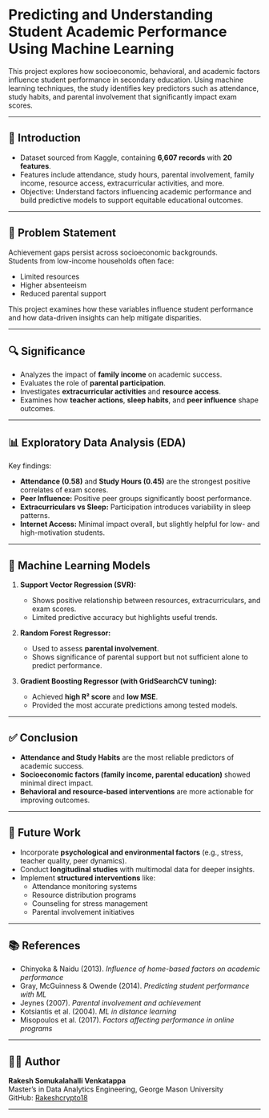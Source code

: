# Predicting and Understanding Student Academic Performance Using Machine Learning

This project explores how socioeconomic, behavioral, and academic factors influence student performance in secondary education. Using machine learning techniques, the study identifies key predictors such as attendance, study habits, and parental involvement that significantly impact exam scores.

---

## 📌 Introduction
- Dataset sourced from Kaggle, containing **6,607 records** with **20 features**.  
- Features include attendance, study hours, parental involvement, family income, resource access, extracurricular activities, and more.  
- Objective: Understand factors influencing academic performance and build predictive models to support equitable educational outcomes.

---

## 🎯 Problem Statement
Achievement gaps persist across socioeconomic backgrounds.  
Students from low-income households often face:
- Limited resources  
- Higher absenteeism  
- Reduced parental support  

This project examines how these variables influence student performance and how data-driven insights can help mitigate disparities.

---

## 🔍 Significance
- Analyzes the impact of **family income** on academic success.  
- Evaluates the role of **parental participation**.  
- Investigates **extracurricular activities** and **resource access**.  
- Examines how **teacher actions**, **sleep habits**, and **peer influence** shape outcomes.

---

## 📊 Exploratory Data Analysis (EDA)
Key findings:
- **Attendance (0.58)** and **Study Hours (0.45)** are the strongest positive correlates of exam scores.  
- **Peer Influence:** Positive peer groups significantly boost performance.  
- **Extracurriculars vs Sleep:** Participation introduces variability in sleep patterns.  
- **Internet Access:** Minimal impact overall, but slightly helpful for low- and high-motivation students.

---

## 🤖 Machine Learning Models
1. **Support Vector Regression (SVR):**  
   - Shows positive relationship between resources, extracurriculars, and exam scores.  
   - Limited predictive accuracy but highlights useful trends.  

2. **Random Forest Regressor:**  
   - Used to assess **parental involvement**.  
   - Shows significance of parental support but not sufficient alone to predict performance.  

3. **Gradient Boosting Regressor (with GridSearchCV tuning):**  
   - Achieved **high R² score** and **low MSE**.  
   - Provided the most accurate predictions among tested models.  

---

## ✅ Conclusion
- **Attendance and Study Habits** are the most reliable predictors of academic success.  
- **Socioeconomic factors (family income, parental education)** showed minimal direct impact.  
- **Behavioral and resource-based interventions** are more actionable for improving outcomes.  

---

## 🚀 Future Work
- Incorporate **psychological and environmental factors** (e.g., stress, teacher quality, peer dynamics).  
- Conduct **longitudinal studies** with multimodal data for deeper insights.  
- Implement **structured interventions** like:
  - Attendance monitoring systems  
  - Resource distribution programs  
  - Counseling for stress management  
  - Parental involvement initiatives  

---

## 📚 References
- Chinyoka & Naidu (2013). *Influence of home-based factors on academic performance*  
- Gray, McGuinness & Owende (2014). *Predicting student performance with ML*  
- Jeynes (2007). *Parental involvement and achievement*  
- Kotsiantis et al. (2004). *ML in distance learning*  
- Misopoulos et al. (2017). *Factors affecting performance in online programs*  

---

## 👨‍💻 Author
**Rakesh Somukalahalli Venkatappa**  
Master’s in Data Analytics Engineering, George Mason University  
GitHub: [Rakeshcrypto18](https://github.com/Rakeshcrypto18)  

---
